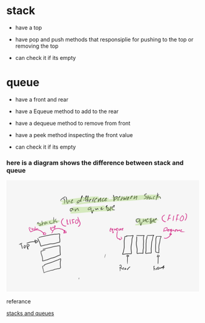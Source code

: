 # stack 

- have a top 

- have pop and push methods that responsiplie for pushing to the top or removing the top

- can check it if its empty 

# queue 

- have a front and rear

- have a Equeue method to add to the rear 

- have a dequeue method to remove from front 

- have a peek method inspecting the front value

- can check it if its empty 


### here is a diagram shows the difference between stack and queue


![stack va queue](StackAndQueue.png)

referance 

[stacks and queues](https://codefellows.github.io/common_curriculum/data_structures_and_algorithms/Code_401/class-10/resources/stacks_and_queues.html)